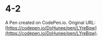# 4-2

A Pen created on CodePen.io. Original URL: [https://codepen.io/DoHunee/pen/LYreBqw](https://codepen.io/DoHunee/pen/LYreBqw).

